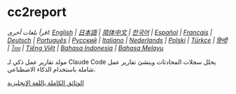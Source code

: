 # cc2report

*اقرأ بلغات أخرى: [English](README.md) | [日本語](README-ja.md) | [简体中文](README-zh.md) | [한국어](README-ko.md) | [Español](README-es.md) | [Français](README-fr.md) | [Deutsch](README-de.md) | [Português](README-pt.md) | [Русский](README-ru.md) | [Italiano](README-it.md) | [Nederlands](README-nl.md) | [Polski](README-pl.md) | [Türkçe](README-tr.md) | [हिन्दी](README-hi.md) | [ไทย](README-th.md) | [Tiếng Việt](README-vi.md) | [Bahasa Indonesia](README-id.md) | [Bahasa Melayu](README-ms.md)*

مولد تقارير عمل ذكي لـ Claude Code يحلل سجلات المحادثات وينشئ تقارير عمل شاملة باستخدام الذكاء الاصطناعي.

[الوثائق الكاملة باللغة الإنجليزية](README.md)
